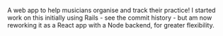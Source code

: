A web app to help musicians organise and track their practice! I started work on this initially using Rails - see the commit history - but am now reworking it as a React app with a Node backend, for greater flexibility. 
